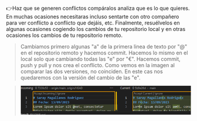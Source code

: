 👉Haz que se generen conflictos compáralos analiza que es lo que quieres. En muchas ocasiones necesitaras incluso sentarte con otro compañero para ver conflicto a conflicto que dejáis, etc. Finalmente, resuélvelos en algunas ocasiones cogiendo los cambios de tu repositorio local y en otras ocasiones los cambios de tu repositorio remoto.

>Cambiamos primero algunas "a" de la primera linea de texto por "@" en el repositorio remoto y hacemos commit. Hacemos lo mismo en el local solo que cambiando todas las "e" por "€". Hacemos commit, push y pull y nos crea el conflicto. Como vemos en la imagen al comparar las dos versiones, no coinciden. En este cas nos quedaremos con la versión del cambio de las "e".

> ![Alt text](img/1.png)

> 